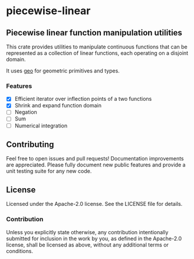 # piecewise-linear

## Piecewise linear function manipulation utilities

This crate provides utilities to manipulate continuous functions that
can be represented as a collection of linear functions, each operating
on a disjoint domain.

It uses [geo](https://github.com/georust/geo) for geometric primitives
and types.

### Features

- [x] Efficient iterator over inflection points of a two functions
- [x] Shrink and expand function domain 
- [ ] Negation
- [ ] Sum
- [ ] Numerical integration

## Contributing

Feel free to open issues and pull requests! Documentation improvements
are appreciated. Please fully document new public features and provide
a unit testing suite for any new code.

## License

Licensed under the Apache-2.0 license. See the LICENSE file for details.

### Contribution

Unless you explicitly state otherwise, any contribution intentionally
submitted for inclusion in the work by you, as defined in the
Apache-2.0 license, shall be licensed as above, without
any additional terms or conditions.
